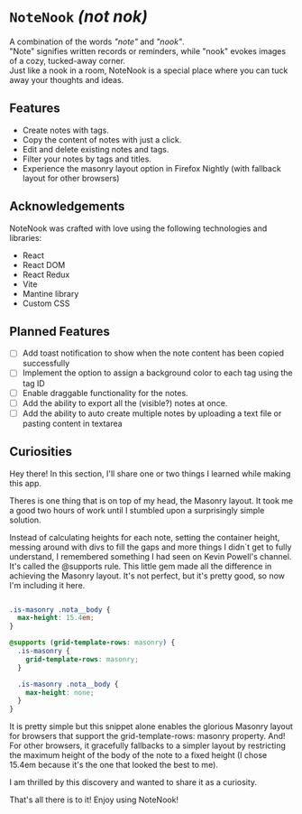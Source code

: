 # `NoteNook`      _(not nok)_


A combination of the words _"note"_ and _"nook"_.   
"Note" signifies written records or reminders, while "nook" evokes images of a cozy, tucked-away corner.   
Just like a nook in a room, NoteNook is a special place where you can tuck away your thoughts and ideas.


## Features

- Create notes with tags.
- Copy the content of notes with just a click.
- Edit and delete existing notes and tags.
- Filter your notes by tags and titles.
- Experience the masonry layout option in Firefox Nightly (with fallback layout for other browsers)

## Acknowledgements

NoteNook was crafted with love using the following technologies and libraries:

- React
- React DOM
- React Redux
- Vite
- Mantine library
- Custom CSS


## Planned Features

- [ ] Add toast notification to show when the note content has been copied successfully
- [ ] Implement the option to assign a background color to each tag using the tag ID
- [ ] Enable draggable functionality for the notes.
- [ ] Add the ability to export all the (visible?) notes at once.
- [ ] Add the ability to auto create multiple notes by uploading a text file or pasting content in textarea

## Curiosities

Hey there! In this section, I'll share one or two things I learned while making this app. 

Theres is one thing that is on top of my head, the Masonry layout. It took me a good two hours of work until I stumbled upon a surprisingly simple solution.

Instead of calculating heights for each note, setting the container height, messing around with divs to fill the gaps and more things I didn´t get to fully understand, I remembered something I had seen on Kevin Powell's channel. It's called the @supports rule. This little gem made all the difference in achieving the Masonry layout. It's not perfect, but it's pretty good, so now I'm including it here.

```css

.is-masonry .nota__body {
  max-height: 15.4em;
}

@supports (grid-template-rows: masonry) {
  .is-masonry {
    grid-template-rows: masonry;
  }

  .is-masonry .nota__body {
    max-height: none;
  }
}
```
It is pretty simple but this snippet alone enables the glorious Masonry layout for browsers that support the grid-template-rows: masonry property. And! For other browsers, it gracefully fallbacks to a simpler layout by restricting the maximum height of the body of the note to a fixed height (I chose 15.4em because it's the one that looked the best to me).

I am thrilled by this discovery and wanted to share it as a curiosity.

That's all there is to it! Enjoy using NoteNook!
